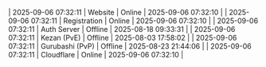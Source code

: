 | 2025-09-06 07:32:11 | Website | Online | 2025-09-06 07:32:10 |
| 2025-09-06 07:32:11 | Registration | Online | 2025-09-06 07:32:10 |
| 2025-09-06 07:32:11 | Auth Server | Offline | 2025-08-18 09:33:31 |
| 2025-09-06 07:32:11 | Kezan (PvE) | Offline | 2025-08-03 17:58:02 |
| 2025-09-06 07:32:11 | Gurubashi (PvP) | Offline | 2025-08-23 21:44:06 |
| 2025-09-06 07:32:11 | Cloudflare | Online | 2025-09-06 07:32:10 |
